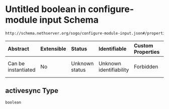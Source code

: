 # Untitled boolean in configure-module input Schema

```txt
http://schema.nethserver.org/sogo/configure-module-input.json#/properties/activesync
```



| Abstract            | Extensible | Status         | Identifiable            | Custom Properties | Additional Properties | Access Restrictions | Defined In                                                                               |
| :------------------ | :--------- | :------------- | :---------------------- | :---------------- | :-------------------- | :------------------ | :--------------------------------------------------------------------------------------- |
| Can be instantiated | No         | Unknown status | Unknown identifiability | Forbidden         | Allowed               | none                | [configure-module-input.json\*](sogo/configure-module-input.json "open original schema") |

## activesync Type

`boolean`
